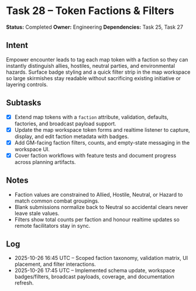 # Task 28 – Token Factions & Filters

**Status:** Completed
**Owner:** Engineering
**Dependencies:** Task 25, Task 27

## Intent
Empower encounter leads to tag each map token with a faction so they can instantly distinguish allies, hostiles, neutral parties, and environmental hazards. Surface badge styling and a quick filter strip in the map workspace so large skirmishes stay readable without sacrificing existing initiative or layering controls.

## Subtasks
- [x] Extend map tokens with a `faction` attribute, validation, defaults, factories, and broadcast payload support.
- [x] Update the map workspace token forms and realtime listener to capture, display, and edit faction metadata with badges.
- [x] Add GM-facing faction filters, counts, and empty-state messaging in the workspace UI.
- [x] Cover faction workflows with feature tests and document progress across planning artifacts.

## Notes
- Faction values are constrained to Allied, Hostile, Neutral, or Hazard to match common combat groupings.
- Blank submissions normalize back to Neutral so accidental clears never leave stale values.
- Filters show total counts per faction and honour realtime updates so remote facilitators stay in sync.

## Log
- 2025-10-26 16:45 UTC – Scoped faction taxonomy, validation matrix, UI placement, and filter interactions.
- 2025-10-26 17:45 UTC – Implemented schema update, workspace badges/filters, broadcast payloads, coverage, and documentation refresh.
